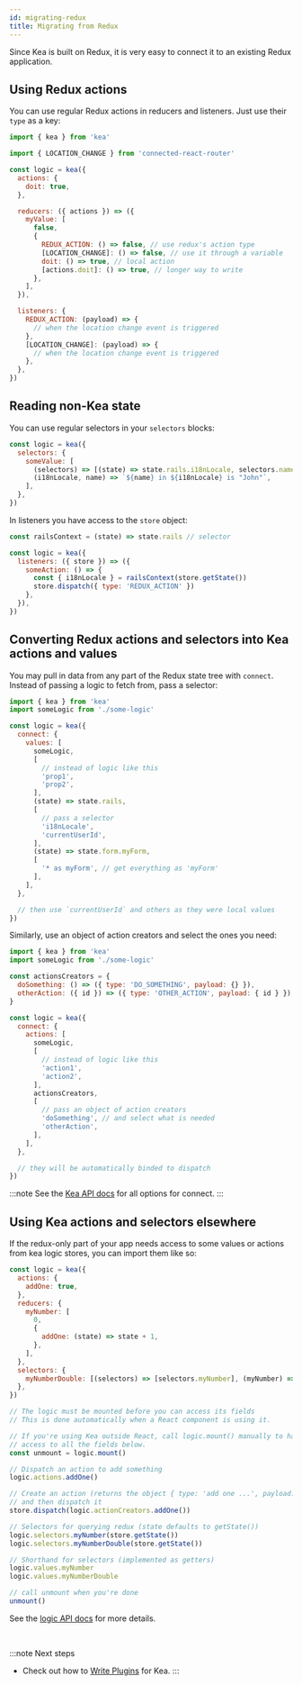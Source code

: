 ```yaml
---
id: migrating-redux
title: Migrating from Redux
---
```


Since Kea is built on Redux, it is very easy to connect it to an existing Redux application.

## Using Redux actions

You can use regular Redux actions in reducers and listeners. Just use their `type` as a key:

```javascript
import { kea } from 'kea'

import { LOCATION_CHANGE } from 'connected-react-router'

const logic = kea({
  actions: {
    doit: true,
  },

  reducers: ({ actions }) => ({
    myValue: [
      false,
      {
        REDUX_ACTION: () => false, // use redux's action type
        [LOCATION_CHANGE]: () => false, // use it through a variable
        doit: () => true, // local action
        [actions.doit]: () => true, // longer way to write
      },
    ],
  }),

  listeners: {
    REDUX_ACTION: (payload) => {
      // when the location change event is triggered
    },
    [LOCATION_CHANGE]: (payload) => {
      // when the location change event is triggered
    },
  },
})
```

## Reading non-Kea state

You can use regular selectors in your `selectors` blocks:

```javascript
const logic = kea({
  selectors: {
    someValue: [
      (selectors) => [(state) => state.rails.i18nLocale, selectors.name],
      (i18nLocale, name) => `${name} in ${i18nLocale} is "John"`,
    ],
  },
})
```

In listeners you have access to the `store` object:

```javascript
const railsContext = (state) => state.rails // selector

const logic = kea({
  listeners: ({ store }) => ({
    someAction: () => {
      const { i18nLocale } = railsContext(store.getState())
      store.dispatch({ type: 'REDUX_ACTION' })
    },
  }),
})
```

## Converting Redux actions and selectors into Kea actions and values

You may pull in data from any part of the Redux state tree with `connect`.
Instead of passing a logic to fetch from, pass a selector:

```javascript
import { kea } from 'kea'
import someLogic from './some-logic'

const logic = kea({
  connect: {
    values: [
      someLogic,
      [
        // instead of logic like this
        'prop1',
        'prop2',
      ],
      (state) => state.rails,
      [
        // pass a selector
        'i18nLocale',
        'currentUserId',
      ],
      (state) => state.form.myForm,
      [
        '* as myForm', // get everything as 'myForm'
      ],
    ],
  },

  // then use `currentUserId` and others as they were local values
})
```

Similarly, use an object of action creators and select the ones you need:

```javascript
import { kea } from 'kea'
import someLogic from './some-logic'

const actionsCreators = {
  doSomething: () => ({ type: 'DO_SOMETHING', payload: {} }),
  otherAction: ({ id }) => ({ type: 'OTHER_ACTION', payload: { id } }),
}

const logic = kea({
  connect: {
    actions: [
      someLogic,
      [
        // instead of logic like this
        'action1',
        'action2',
      ],
      actionsCreators,
      [
        // pass an object of action creators
        'doSomething', // and select what is needed
        'otherAction',
      ],
    ],
  },

  // they will be automatically binded to dispatch
})
```

:::note
See the
[Kea API docs](/docs/api/kea) for all options for connect.
:::

## Using Kea actions and selectors elsewhere

If the redux-only part of your app needs access to some values or actions from kea logic stores,
you can import them like so:

```javascript
const logic = kea({
  actions: {
    addOne: true,
  },
  reducers: {
    myNumber: [
      0,
      {
        addOne: (state) => state + 1,
      },
    ],
  },
  selectors: {
    myNumberDouble: [(selectors) => [selectors.myNumber], (myNumber) => myNumber * 2],
  },
})

// The logic must be mounted before you can access its fields
// This is done automatically when a React component is using it.

// If you're using Kea outside React, call logic.mount() manually to have
// access to all the fields below.
const unmount = logic.mount()

// Dispatch an action to add something
logic.actions.addOne()

// Create an action (returns the object { type: 'add one ...', payload: {} })
// and then dispatch it
store.dispatch(logic.actionCreators.addOne())

// Selectors for querying redux (state defaults to getState())
logic.selectors.myNumber(store.getState())
logic.selectors.myNumberDouble(store.getState())

// Shorthand for selectors (implemented as getters)
logic.values.myNumber
logic.values.myNumberDouble

// call unmount when you're done
unmount()
```

See the [logic API docs](/docs/api/logic) for more details.

<br />

:::note Next steps

- Check out how to [Write Plugins](/docs/guide/writing-plugins) for Kea.
  :::
